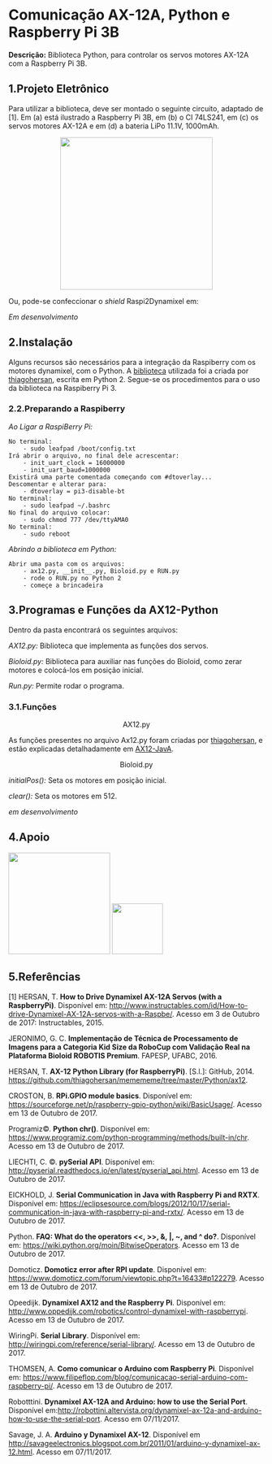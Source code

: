 # Comunicação AX-12A, Python e Raspberry Pi 3B

**Descrição:** Biblioteca Python, para controlar os servos motores AX-12A com a Raspberry Pi 3B.

## 1.Projeto Eletrônico

Para utilizar a biblioteca, deve ser montado o seguinte circuito, adaptado de [1]. Em (a) está ilustrado a Raspberry Pi 3B, em (b) o CI 74LS241, em (c) os servos motores AX-12A e em (d) a bateria LiPo 11.1V, 1000mAh.   

<p align="center">
<img src = "https://user-images.githubusercontent.com/28567780/32135696-1ff67e84-bbe2-11e7-9de0-32faf4b4759b.png" width = "300">
</p>

Ou, pode-se confeccionar o _shield_ Raspi2Dynamixel em:

_Em desenvolvimento_

## 2.Instalação

Alguns recursos são necessários para a integração da Raspiberry com os motores dynamixel, com o Python. A [biblioteca](https://github.com/thiagohersan/memememe/blob/master/Python/ax12/ax12.py) utilizada foi a criada por [thiagohersan](https://github.com/thiagohersan), escrita em Python 2. Segue-se os procedimentos para o uso da biblioteca na Raspiberry Pi 3. 

### 2.2.Preparando a Raspiberry 

*Ao Ligar a RaspiBerry Pi:*

	No terminal: 
		- sudo leafpad /boot/config.txt
	Irá abrir o arquivo, no final dele acrescentar:
		- init_uart_clock = 16000000
		- init_uart_baud=1000000
	Existirá uma parte comentada começando com #dtoverlay... 
	Descomentar e alterar para: 
		- dtoverlay = pi3-disable-bt
	No terminal: 
		- sudo leafpad ~/.bashrc
	No final do arquivo colocar: 
		- sudo chmod 777 /dev/ttyAMA0
	No terminal: 
		- sudo reboot
		
*Abrindo a biblioteca em Python:*

	Abrir uma pasta com os arquivos:
		- ax12.py, __init__.py, Bioloid.py e RUN.py
		- rode o RUN.py no Python 2
		- começe a brincadeira
		
## 3.Programas e Funções da AX12-Python 

Dentro da pasta encontrará os seguintes arquivos:

*AX12.py:* Biblioteca que implementa as funções dos servos.

*Bioloid.py:* Biblioteca para auxiliar nas funções do Bioloid, como zerar motores e colocá-los em posição inicial.

*Run.py:* Permite rodar o programa.

### 3.1.Funções

<p align="center">
AX12.py
</p>

As funções presentes no arquivo Ax12.py foram criadas por [thiagohersan](https://github.com/thiagohersan), e estão explicadas detalhadamente em [AX12-JavA](https://github.com/LAB08-SBC/BioloidCodes/tree/master/AX12-JavA).


<p align="center">
Bioloid.py
</p>


_initialPos():_ Seta os motores em posição inicial.

_clear():_ Seta os motores em 512.

_em desenvolvimento_

## 4.Apoio

<img src="http://www.fc.unesp.br/Home/Cursos/Fisica/fisica-fapesp.png" width="200">
  
<img src = "http://proad.ufabc.edu.br/images/headers/logo_ufabc.png" width="100">

## 5.Referências 

[1] HERSAN, T. **How to Drive Dynamixel AX-12A Servos (with a RaspberryPi)**. Disponível em: <http://www.instructables.com/id/How-to-drive-Dynamixel-AX-12A-servos-with-a-Raspbe/>. Acesso em 3 de Outubro de 2017: Instructables, 2015.

JERONIMO, G. C. **Implementação de Técnica de Processamento de Imagens para a Categoria Kid Size da RoboCup com Validação Real na Plataforma Bioloid ROBOTIS Premium**. FAPESP, UFABC, 2016.

HERSAN, T. **AX-12 Python Library (for RaspberryPi)**. [S.l.]: GitHub, 2014. <https://github.com/thiagohersan/memememe/tree/master/Python/ax12>.

CROSTON, B. __RPi.GPIO module basics__. Disponível em: <https://sourceforge.net/p/raspberry-gpio-python/wiki/BasicUsage/>. Acesso em 13 de Outubro de 2017.

Programiz©. **Python chr()**. Disponível em: <https://www.programiz.com/python-programming/methods/built-in/chr>. Acesso em 13 de Outubro de 2017.

LIECHTI, C. ©. **pySerial API**. Disponível em: <http://pyserial.readthedocs.io/en/latest/pyserial_api.html>. Acesso em 13 de Outubro de 2017.

EICKHOLD, J. **Serial Communication in Java with Raspberry Pi and RXTX**. Disponível em: <https://eclipsesource.com/blogs/2012/10/17/serial-communication-in-java-with-raspberry-pi-and-rxtx/>. Acesso em 13 de Outubro de 2017.

Python. **FAQ: What do the operators <<, >>, &, |, ~, and ^ do?**. Disponível em: <https://wiki.python.org/moin/BitwiseOperators>. Acesso em 13 de Outubro de 2017.

Domoticz. **Domoticz error after RPI update**. Disponível em: <https://www.domoticz.com/forum/viewtopic.php?t=16433#p122279>. Acesso em 13 de Outubro de 2017.

Opeedijk. **Dynamixel AX12 and the Raspberry Pi**. Disponível em: <http://www.oppedijk.com/robotics/control-dynamixel-with-raspberrypi>. Acesso em 13 de Outubro de 2017.

WiringPi. **Serial Library**. Disponível em: <http://wiringpi.com/reference/serial-library/>. Acesso em 13 de Outubro de 2017.

THOMSEN, A. **Como comunicar o Arduino com Raspberry Pi**. Disponível em: <https://www.filipeflop.com/blog/comunicacao-serial-arduino-com-raspberry-pi/>. Acesso em 13 de Outubro de 2017.

Robotttini. **Dynamixel AX-12A and Arduino: how to use the Serial Port**. Disponível em:<http://robottini.altervista.org/dynamixel-ax-12a-and-arduino-how-to-use-the-serial-port>. Acesso em 07/11/2017.

 Savage, J. A. **Arduino y Dynamixel AX-12**. Disponível em <http://savageelectronics.blogspot.com.br/2011/01/arduino-y-dynamixel-ax-12.html>. Acesso em 07/11/2017.

